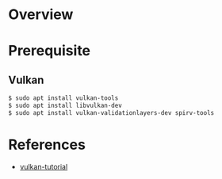 # Overview

# Prerequisite

## Vulkan
```bash
$ sudo apt install vulkan-tools
$ sudo apt install libvulkan-dev
$ sudo apt install vulkan-validationlayers-dev spirv-tools
```

# References

 * [vulkan-tutorial](https://vulkan-tutorial.com/Introduction)
